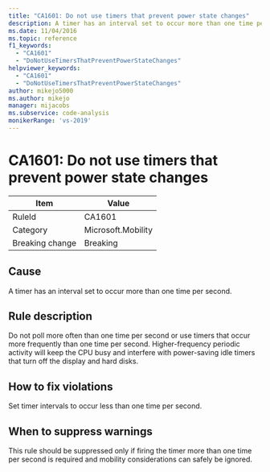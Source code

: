 ```yaml
---
title: "CA1601: Do not use timers that prevent power state changes"
description: A timer has an interval set to occur more than one time per second.
ms.date: 11/04/2016
ms.topic: reference
f1_keywords:
  - "CA1601"
  - "DoNotUseTimersThatPreventPowerStateChanges"
helpviewer_keywords:
  - "CA1601"
  - "DoNotUseTimersThatPreventPowerStateChanges"
author: mikejo5000
ms.author: mikejo
manager: mijacobs
ms.subservice: code-analysis
monikerRange: 'vs-2019'
---
```


# CA1601: Do not use timers that prevent power state changes

|Item|Value|
|-|-|
|RuleId|CA1601|
|Category|Microsoft.Mobility|
|Breaking change|Breaking|

## Cause

A timer has an interval set to occur more than one time per second.

## Rule description

Do not poll more often than one time per second or use timers that occur more frequently than one time per second. Higher-frequency periodic activity will keep the CPU busy and interfere with power-saving idle timers that turn off the display and hard disks.

## How to fix violations

Set timer intervals to occur less than one time per second.

## When to suppress warnings

This rule should be suppressed only if firing the timer more than one time per second is required and mobility considerations can safely be ignored.
